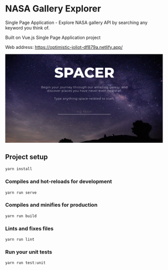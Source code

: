 # NASA Gallery Explorer
Single Page Application - Explore NASA gallery API by searching any keyword you think of.

Built on Vue.js Single Page Application project

Web address: https://optimistic-joliot-df879a.netlify.app/

![Nasa Explorer SPA](spacer-spa.png)

## Project setup
```
yarn install
```

### Compiles and hot-reloads for development
```
yarn run serve
```

### Compiles and minifies for production
```
yarn run build
```

### Lints and fixes files
```
yarn run lint
```

### Run your unit tests
```
yarn run test:unit
```
